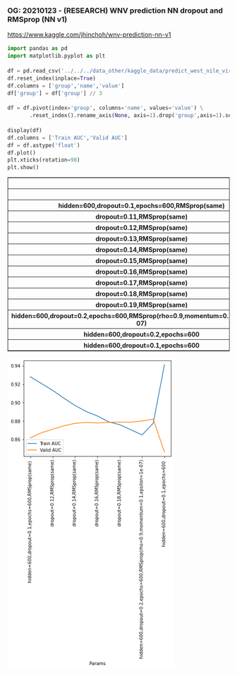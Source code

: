 ### OG: 20210123 - (RESEARCH) WNV prediction NN dropout and RMSprop (NN v1)
https://www.kaggle.com/jhinchoh/wnv-prediction-nn-v1


```python
import pandas as pd
import matplotlib.pyplot as plt

df = pd.read_csv('../../../data_other/kaggle_data/predict_west_nile_virus/result_log_20210123.csv',header=None,delimiter=':')
df.reset_index(inplace=True)
df.columns = ['group','name','value']
df['group'] = df['group'] // 3

df = df.pivot(index='group', columns='name', values='value') \
       .reset_index().rename_axis(None, axis=1).drop('group',axis=1).set_index('Params')

display(df)
df.columns = ['Train AUC','Valid AUC']
df = df.astype('float')
df.plot()
plt.xticks(rotation=90)
plt.show()
```


<div>
<style scoped>
    .dataframe tbody tr th:only-of-type {
        vertical-align: middle;
    }

    .dataframe tbody tr th {
        vertical-align: top;
    }

    .dataframe thead th {
        text-align: right;
    }
</style>
<table border="1" class="dataframe">
  <thead>
    <tr style="text-align: right;">
      <th></th>
      <th>Train AUC</th>
      <th>Valid AUC</th>
    </tr>
    <tr>
      <th>Params</th>
      <th></th>
      <th></th>
    </tr>
  </thead>
  <tbody>
    <tr>
      <th>hidden=600,dropout=0.1,epochs=600,RMSprop(same)</th>
      <td>0.9280070066452026</td>
      <td>0.861641526222229</td>
    </tr>
    <tr>
      <th>dropout=0.11,RMSprop(same)</th>
      <td>0.9206472635269165</td>
      <td>0.8672357201576233</td>
    </tr>
    <tr>
      <th>dropout=0.12,RMSprop(same)</th>
      <td>0.913246750831604</td>
      <td>0.8710764646530151</td>
    </tr>
    <tr>
      <th>dropout=0.13,RMSprop(same)</th>
      <td>0.9048059582710266</td>
      <td>0.8747115135192871</td>
    </tr>
    <tr>
      <th>dropout=0.14,RMSprop(same)</th>
      <td>0.896899938583374</td>
      <td>0.877453088760376</td>
    </tr>
    <tr>
      <th>dropout=0.15,RMSprop(same)</th>
      <td>0.8903208374977112</td>
      <td>0.8785104751586914</td>
    </tr>
    <tr>
      <th>dropout=0.16,RMSprop(same)</th>
      <td>0.8854881525039673</td>
      <td>0.8779109716415405</td>
    </tr>
    <tr>
      <th>dropout=0.17,RMSprop(same)</th>
      <td>0.8791780471801758</td>
      <td>0.8785998821258545</td>
    </tr>
    <tr>
      <th>dropout=0.18,RMSprop(same)</th>
      <td>0.8759890794754028</td>
      <td>0.8788924217224121</td>
    </tr>
    <tr>
      <th>dropout=0.19,RMSprop(same)</th>
      <td>0.8705443143844604</td>
      <td>0.8787546753883362</td>
    </tr>
    <tr>
      <th>hidden=600,dropout=0.2,epochs=600,RMSprop(rho=0.9,momentum=0.1,epsilon=1e-07)</th>
      <td>0.8648933172225952</td>
      <td>0.8800066709518433</td>
    </tr>
    <tr>
      <th>hidden=600,dropout=0.2,epochs=600</th>
      <td>0.8776274919509888</td>
      <td>0.8820720911026001</td>
    </tr>
    <tr>
      <th>hidden=600,dropout=0.1,epochs=600</th>
      <td>0.9409108757972717</td>
      <td>0.8464521765708923</td>
    </tr>
  </tbody>
</table>
</div>



    
![png](output_1_1.png)
    



```python

```
